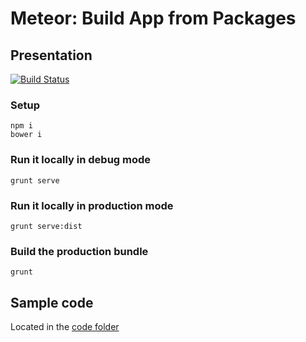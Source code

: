 # Meteor: Build App from Packages

## Presentation

[![Build Status](https://travis-ci.org/dim2man/meteor-build-app-from-packages.svg?branch=master)](https://travis-ci.org/dim2man/meteor-build-app-from-packages)

### Setup

```
npm i
bower i
```

### Run it locally in debug mode

```
grunt serve
```

### Run it locally in production mode

```
grunt serve:dist
```

### Build the production bundle

```
grunt
```

## Sample code

Located in the [code folder](code)
